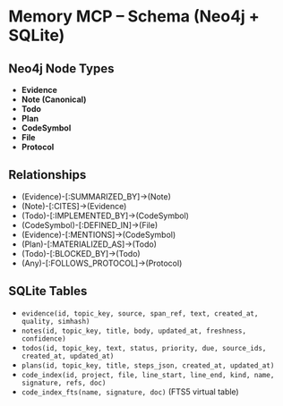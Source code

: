 
# Memory MCP – Schema (Neo4j + SQLite)

## Neo4j Node Types

- **Evidence**
- **Note (Canonical)**
- **Todo**
- **Plan**
- **CodeSymbol**
- **File**
- **Protocol**

## Relationships

- (Evidence)-[:SUMMARIZED_BY]->(Note)
- (Note)-[:CITES]->(Evidence)
- (Todo)-[:IMPLEMENTED_BY]->(CodeSymbol)
- (CodeSymbol)-[:DEFINED_IN]->(File)
- (Evidence)-[:MENTIONS]->(CodeSymbol)
- (Plan)-[:MATERIALIZED_AS]->(Todo)
- (Todo)-[:BLOCKED_BY]->(Todo)
- (Any)-[:FOLLOWS_PROTOCOL]->(Protocol)

## SQLite Tables

- `evidence(id, topic_key, source, span_ref, text, created_at, quality, simhash)`
- `notes(id, topic_key, title, body, updated_at, freshness, confidence)`
- `todos(id, topic_key, text, status, priority, due, source_ids, created_at, updated_at)`
- `plans(id, topic_key, title, steps_json, created_at, updated_at)`
- `code_index(id, project, file, line_start, line_end, kind, name, signature, refs, doc)`
- `code_index_fts(name, signature, doc)` (FTS5 virtual table)
